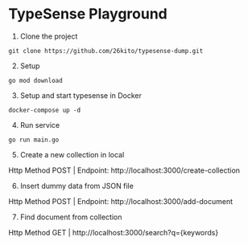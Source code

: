 # TypeSense Playground

1. Clone the project

`git clone https://github.com/26kito/typesense-dump.git`

2. Setup

`go mod download`

3. Setup and start typesense in Docker

`docker-compose up -d`

4. Run service

`go run main.go`

5. Create a new collection in local

Http Method POST | Endpoint: http://localhost:3000/create-collection

6. Insert dummy data from JSON file

Http Method POST | Endpoint: http://localhost:3000/add-document
 
7. Find document from collection

Http Method GET | http://localhost:3000/search?q={keywords}